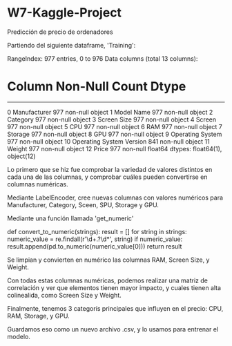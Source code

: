 # W7-Kaggle-Project

Predicción de precio de ordenadores

Partiendo del siguiente dataframe, 'Training':

RangeIndex: 977 entries, 0 to 976
Data columns (total 13 columns):
 #   Column                    Non-Null Count  Dtype  
---  ------                    --------------  -----  
 0   Manufacturer              977 non-null    object 
 1   Model Name                977 non-null    object 
 2   Category                  977 non-null    object 
 3   Screen Size               977 non-null    object 
 4   Screen                    977 non-null    object 
 5   CPU                       977 non-null    object 
 6   RAM                       977 non-null    object 
 7    Storage                  977 non-null    object 
 8   GPU                       977 non-null    object 
 9   Operating System          977 non-null    object 
 10  Operating System Version  841 non-null    object 
 11  Weight                    977 non-null    object 
 12  Price                     977 non-null    float64
dtypes: float64(1), object(12)

Lo primero que se hiz fue comprobar la variedad de valores distintos en cada una de las columnas, y comprobar cuáles pueden convertirse en columnas numéricas.

Mediante LabelEncoder, cree nuevas columnas con valores numéricos para Manufacturer, Category, Sceen, SPU, Storage y GPU.

Mediante una función llamada 'get_numeric' 

def convert_to_numeric(strings):
    result = []
    for string in strings:
        numeric_value = re.findall(r'\d+\.?\d*', string)
        if numeric_value:
            result.append(pd.to_numeric(numeric_value[0]))
    return result
    
Se limpian y convierten en numérico las columnas RAM, Screen Size, y Weight.
    
Con todas estas columnas numéricas, podemos realizar una matriz de correlación y ver que elementos tienen mayor impacto, y cuales tienen alta colinealida, como Screen Size y Weight.

Finalmente, tenemos 3 categorís principales que influyen en el precio: CPU, RAM, Storage, y GPU.

Guardamos eso como un nuevo archivo .csv, y lo usamos para entrenar el modelo.
    
